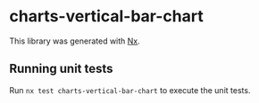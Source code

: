 # charts-vertical-bar-chart

This library was generated with [Nx](https://nx.dev).

## Running unit tests

Run `nx test charts-vertical-bar-chart` to execute the unit tests.

